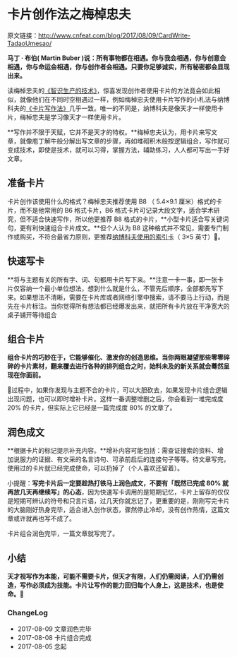 # 卡片创作法之梅棹忠夫

原文链接：http://www.cnfeat.com/blog/2017/08/09/CardWrite-TadaoUmesao/


**马丁 · 布伯( Martin Buber )说：所有事物都在相遇。你与我会相遇，你与创意会相遇，你与命运会相遇，你与创作者会相遇。只要你足够诚实，所有秘密都会显现出来。**

读梅棹忠夫的[《智识生产的技术》](https://book.douban.com/subject/26786537/)，惊喜发现创作者使用卡片的方法竟会如此相似，就像他们在不同时空相遇过一样，例如梅棹忠夫使用卡片写作的小札法与纳博科夫的[《卡片写作法》](http://www.cnfeat.com/blog/2016/11/20/NabokovWriteStyle/)几乎一致。唯一的不同是，纳博科夫是像天才一样使用卡片，梅棹忠夫是学习像天才一样使用卡片。

**写作并不限于天赋，它并不是天才的特权。**梅棹忠夫认为，用卡片来写文章，就像庖丁解牛般分解出写文章的步骤，再如堆砌积木般按逻辑组合，写作就可变成技术，即使是技术，就可以习得，掌握方法，辅助练习，人人都可写出一手好文章。

## 准备卡片

卡片创作该使用什么的格式？梅棹忠夫推荐使用 B8 （ 5.4×9.1 厘米）格式的卡片，而不是他常用的 B6 格式卡片，B6 格式卡片可记录大段文字，适合学术研究，但不适合快速写作，所以他更推荐 B8 格式的卡片，**小型卡片适合写关键词句，更有利快速组合卡片成文。**但个人认为 B8 这种格式并不常见，需要专门制作或购买，不符合最省力原则，更推荐[纳博科夫使用的索引卡](http://www.cnfeat.com/blog/2016/11/20/NabokovWriteStyle/)（ 3×5 英寸）。

## 快速写卡

**将与主题有关的所有字、词、句都用卡片写下来。**注意一卡一事，即一张卡片仅容纳一个最小单位想法，想到什么就是什么，不管先后顺序，全部都先写下来。如果想法不清晰，需要在卡片库或者网络引擎中搜索，请不要马上行动，而是先在卡片标注。当你觉得所有想法都已经爆发出来，就把所有卡片放在干净宽大的桌子铺开等待组合

## 组合卡片

**组合卡片的巧妙在于，它能够催化、激发你的创造思维。当你两眼凝望那些零零碎碎的卡片素材，翻来覆去进行各种的排列组合之时，始料未及的新关系就会蓦然呈现在你面前。**

过程中，如果你发现与主题不合的卡片，可以大胆砍去，如果发现卡片组合逻辑出现问题，也可以即时增补卡片。这样一番调整增删之后，你会看到一堆完成度 20% 的卡片，但实际上它已经是一篇完成度 80% 的文章了。

## 润色成文

**根据卡片的标记提示补充内容。**增补内容可能包括：需查证搜索的资料、增加说服力的证据、有文采的名言诗句、可承前启后的连接句子等等。待文章写完，使用过的卡片就已经完成使命，可以扔掉了（个人喜欢还留着）。

小提醒：**写完卡片后一定要趁热打铁马上润色成文，不要有「既然已完成 80% 就再放几天再继续写」的心态**，因为快速写卡调用的是短期记忆，卡片上留存的仅仅是短期可辨认的符号和只言片语，过几天你就忘记了，更重要的是，刚刚写完卡片的大脑刚好热身完毕，适合进入创作状态，骤然停止冷却，没有创作热情，这篇文章或许就再也写不成了。

卡片组合润色完毕，一篇文章就写完了。

## 小结

**天才视写作为本能，可能不需要卡片，但天才有限，人们仍需阅读，人们仍需创造，写作必须成为技能。卡片让写作的能力回归每个人身上，这是技术，也是使命。**


### ChangeLog

- 2017-08-09 文章润色完毕
- 2017-08-08 卡片组合完成
- 2017-08-05 念起


